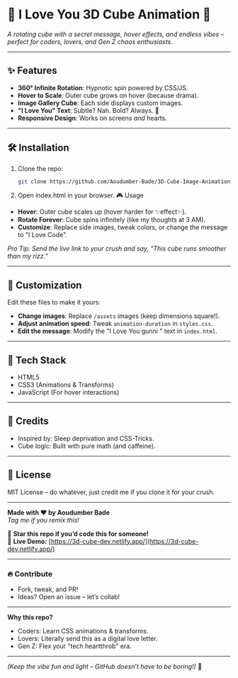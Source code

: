 # 💖 I Love You 3D Cube Animation 🚀  
*A rotating cube with a secret message, hover effects, and endless vibes – perfect for coders, lovers, and Gen Z chaos enthusiasts.*  

---

## ✨ Features  
- **360° Infinite Rotation**: Hypnotic spin powered by CSS/JS.  
- **Hover to Scale**: Outer cube grows on hover (because drama).  
- **Image Gallery Cube**: Each side displays custom images.  
- **"I Love You" Text**: Subtle? Nah. Bold? Always. 💌  
- **Responsive Design**: Works on screens *and* hearts.  

---

## 🛠️ Installation  
1. Clone the repo:  
   ```bash  
   git clone https://github.com/Aoudumber-Bade/3D-Cube-Image-Animation.git

2. Open index.html in your browser.
🎮 Usage  
- **Hover**: Outer cube scales up (hover harder for ✨effect✨).  
- **Rotate Forever**: Cube spins infinitely (like my thoughts at 3 AM).  
- **Customize**: Replace side images, tweak colors, or change the message to "I Love Code".  

*Pro Tip: Send the live link to your crush and say, "This cube runs smoother than my rizz."*  

---

## 🔧 Customization  
Edit these files to make it yours:  
- **Change images**: Replace `/assets` images (keep dimensions square!).  
- **Adjust animation speed**: Tweak `animation-duration` in `styles.css`.  
- **Edit the message**: Modify the "I Love You gunni " text in `index.html`.  

---

## 🌈 Tech Stack  
- HTML5  
- CSS3 (Animations & Transforms)  
- JavaScript (For hover interactions)  

---

## 🤝 Credits  
- Inspired by: Sleep deprivation and CSS-Tricks.  
- Cube logic: Built with pure math (and caffeine).  

---

## 📄 License  
MIT License – do whatever, just credit me if you clone it for your crush.  

---

**Made with ❤️ by Aoudumber Bade**  
*Tag me if you remix this!*  

🚀 **Star this repo if you’d code this for someone!**  
🔗 **Live Demo:** [https://3d-cube-dev.netlify.app/](https://3d-cube-dev.netlify.app/)  

---

### 🔥 Contribute  
- Fork, tweak, and PR!  
- Ideas? Open an issue – let’s collab!  

--- 

**Why this repo?**  
- Coders: Learn CSS animations & transforms.  
- Lovers: Literally send this as a digital love letter.  
- Gen Z: Flex your "tech heartthrob" era.  

---

*(Keep the vibe fun and light – GitHub doesn’t have to be boring!)* 🦄


